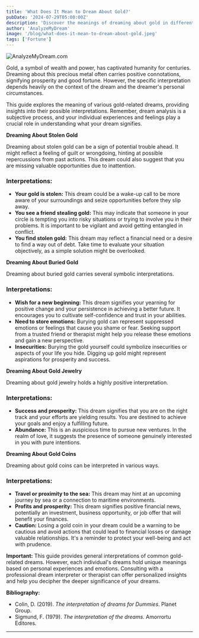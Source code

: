 ```yaml
---
title: 'What Does It Mean to Dream About Gold?'
pubDate: '2024-07-29T05:00:00Z'
description: 'Discover the meanings of dreaming about gold in different contexts, from stolen gold to jewelry and gold coins.'
author: 'AnalyzeMyDream'
image: '/blog/what-does-it-mean-to-dream-about-gold.jpeg'
tags: ['Fortune']
---
```


![AnalyzeMyDream.com](/blog/what-does-it-mean-to-dream-about-gold.jpeg)


Gold, a symbol of wealth and power, has captivated humanity for centuries. Dreaming about this precious metal often carries positive connotations, signifying prosperity and good fortune. However, the specific interpretation depends heavily on the context of the dream and the dreamer's personal circumstances. 

This guide explores the meaning of various gold-related dreams, providing insights into their possible interpretations. Remember, dream analysis is a subjective process, and your individual experiences and feelings play a crucial role in understanding what your dream signifies.

**Dreaming About Stolen Gold**

Dreaming about stolen gold can be a sign of potential trouble ahead. It might reflect a feeling of guilt or wrongdoing, hinting at possible repercussions from past actions. This dream could also suggest that you are missing valuable opportunities due to inattention. 

### Interpretations:

- **Your gold is stolen:** This dream could be a wake-up call to be more aware of your surroundings and seize opportunities before they slip away. 
- **You see a friend stealing gold:** This may indicate that someone in your circle is tempting you into risky situations or trying to involve you in their problems. It is important to be vigilant and avoid getting entangled in conflict.
- **You find stolen gold:** This dream may reflect a financial need or a desire to find a way out of debt. Take time to evaluate your situation objectively, as a simple solution might be overlooked.

**Dreaming About Buried Gold**

Dreaming about buried gold carries several symbolic interpretations. 

### Interpretations:

- **Wish for a new beginning:** This dream signifies your yearning for positive change and your persistence in achieving a better future. It encourages you to cultivate self-confidence and trust in your abilities.
- **Need to store emotions:** Burying gold can represent suppressed emotions or feelings that cause you shame or fear. Seeking support from a trusted friend or therapist might help you release these emotions and gain a new perspective.
- **Insecurities:** Burying the gold yourself could symbolize insecurities or aspects of your life you hide. Digging up gold might represent aspirations for prosperity and success.

**Dreaming About Gold Jewelry**

Dreaming about gold jewelry holds a highly positive interpretation.

### Interpretations:

- **Success and prosperity:** This dream signifies that you are on the right track and your efforts are yielding results. You are destined to achieve your goals and enjoy a fulfilling future. 
- **Abundance:** This is an auspicious time to pursue new ventures. In the realm of love, it suggests the presence of someone genuinely interested in you with pure intentions.

**Dreaming About Gold Coins**

Dreaming about gold coins can be interpreted in various ways.

### Interpretations:

- **Travel or proximity to the sea:** This dream may hint at an upcoming journey by sea or a connection to maritime environments.
- **Profits and prosperity:** This dream signifies positive financial news, potentially an investment, business opportunity, or job offer that will benefit your finances.
- **Caution:** Losing a gold coin in your dream could be a warning to be cautious and avoid actions that could lead to financial losses or damage valuable relationships. It's a reminder to protect your well-being and act with prudence.

**Important:** This guide provides general interpretations of common gold-related dreams. However, each individual's dreams hold unique meanings based on personal experiences and emotions. Consulting with a professional dream interpreter or therapist can offer personalized insights and help you decipher the deeper significance of your dreams. 

**Bibliography:**

* Colin, D. (2019). *The interpretation of dreams for Dummies*. Planet Group.
* Sigmund, F. (1979). *The interpretation of the dreams*. Amorrortu Editores.

---